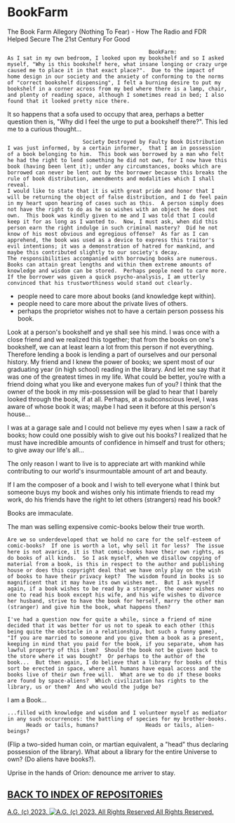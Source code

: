 BookFarm
========

The Book Farm Allegory (Nothing To Fear) - How The Radio and FDR Helped Secure The 21st Century For Good

                                                 BookFarm:
	As I sat in my own bedroom, I looked upon my bookshelf and so I asked myself, "Why is this bookshelf here, what insane longing or crazy urge caused me to place it in that exact place?".  Due to the impact of home design in our society and the anxiety of conforming to the norms of "correct bookshelf dispensing", I felt a burning desire to put my bookshelf in a corner across from my bed where there is a lamp, chair, and plenty of reading space, although I sometimes read in bed; I also found that it looked pretty nice there.

It so happens that a sofa used to occupy that area, perhaps a better question then is, "Why did I feel the urge to put a bookshelf there?".  This led me to a curious thought...

                            Society Destroyed by Faulty Book Distribution
	I was just informed, by a certain informer,  that I am in possession of a book belonging to him.  This book was borrowed by a man who felt he had the right to lend something he did not own, for I now have this book (having been lent it); under any circumstances, books which are borrowed can never be lent out by the borrower because this breaks the rule of book distribution, amendments and modalities which I shall reveal.
	I would like to state that it is with great pride and honor that I will be returning the object of false distribution, and I do feel pain in my heart upon hearing of cases such as this.  A person simply does not have the right to do as he so wishes with an object he does not own.  This book was kindly given to me and I was told that I could keep it for as long as I wanted to.  Now, I must ask, when did this person earn the right indulge in such criminal mastery?  Did he not know of his most obvious and egregious offense?  As far as I can apprehend, the book was used as a device to express this traitor's evil intentions; it was a demonstration of hatred for mankind, and maybe this contributed slightly to our society's decay.
	The responsibilities accompanied with borrowing books are numerous.  Books can attain great lengths and within them extreme amounts of knowledge and wisdom can be stored.  Perhaps people need to care more.  If the borrower was given a quick psycho-analysis, I am utterly convinced that his trustworthiness would stand out clearly.  

- people need to care more about books (and knowledge kept within).
- people need to care more about the private lives of others.
- perhaps the proprietor wishes not to have a certain person possess his book.

Look at a person's bookshelf and ye shall see his mind.  I was once with a close friend and we realized this together; that from the books on one's bookshelf, we can at least learn a lot from this person if not everything.  Therefore lending a book is lending a part of ourselves and our personal history.  My friend and I knew the power of books; we spent most of our graduating year (in high school) reading in the library.  And let me say that it was one of the greatest times in my life.  What could be better, you’re with a friend doing what you like and everyone makes fun of you?
I think that the owner of the book in my mis-possession will be glad to hear that I barely looked through the book, if at all.  Perhaps, at a subconscious level, I was aware of whose book it was; maybe I had seen it before at this person's house...

I was at a garage sale and I could not believe my eyes when I saw a rack of books; how could one possibly wish to give out his books?  I realized that he must have incredible amounts of confidence in himself and trust for others; to give away our life's all...

The only reason I want to live is to appreciate art with mankind while contributing to our world's insurmountable amount of art and beauty.

If I am the composer of a book and I wish to tell everyone what I think but someone buys my book and wishes only his intimate friends to read my work, do his friends have the right to let others (strangers) read his book?

Books are immaculate.

The man was selling expensive comic-books below their true worth.

	Are we so underdeveloped that we hold no care for the self-esteem of comic-books?  If one is worth a lot, why sell it for less?  The issue here is not avarice, it is that comic-books have their own rights, as do books of all kinds.  So I ask myself, when we disallow copying of material from a book, is this in respect to the author and publishing house or does this copyright deal that we have only play on the wish of books to have their privacy kept?  The wisdom found in books is so magnificent that it may have its own wishes met.  But I ask myself again, if a book wishes to be read by a stranger, the owner wishes no one to read his book except his wife, and his wife wishes to divorce her husband, strive to have the book for herself, marry the other man (stranger) and give him the book, what happens then?

	I've had a question now for quite a while, since a friend of mine decided that it was better for us not to speak to each other (this being quite the obstacle in a relationship, but such a funny game), "If you are married to someone and you give them a book as a present, keeping in mind that you paid for the book, if you separate, whom has lawful property of this item?  Should the book not be given back to the store where it was bought?  Or perhaps to the author of the book...  But then again, I do believe that a library for books of this sort be erected in space, where all humans have equal access and the books live of their own free will.  What are we to do if these books are found by space-aliens?  Which civilization has rights to the library, us or them?  And who would the judge be?


I am a Book...
	
	...filled with knowledge and wisdom and I volunteer myself as mediator in any such occurrences: the battling of species for my brother-books.
          Heads or tails, humans?               Heads or tails, alien-beings?
(Flip a two-sided human coin, or martian equivalent, a "head" thus declaring possession of the library).  What about a library for the entire Universe to own?  (Do aliens have books?).

Uprise in the hands of Orion: denounce me arriver to stay.

## [BACK TO INDEX OF REPOSITORIES](https://github.com/antiface/Index)

[A.G. (c) 2023. ![A.G. (c) 2023. All Rights Reserved](https://historiotheque.files.wordpress.com/2016/11/ag_signature_official_2015_50px_cropped.jpg) All Rights Reserved.](http://alexgagnon.com)
